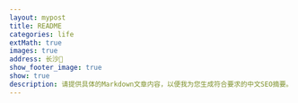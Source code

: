```yaml
---
layout: mypost
title: README
categories: life
extMath: true
images: true
address: 长沙🌷
show_footer_image: true
show: true
description: 请提供具体的Markdown文章内容，以便我为您生成符合要求的中文SEO摘要。
---
```


